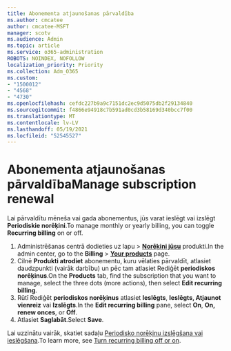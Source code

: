```yaml
---
title: Abonementa atjaunošanas pārvaldība
ms.author: cmcatee
author: cmcatee-MSFT
manager: scotv
ms.audience: Admin
ms.topic: article
ms.service: o365-administration
ROBOTS: NOINDEX, NOFOLLOW
localization_priority: Priority
ms.collection: Adm_O365
ms.custom:
- "1500012"
- "4568"
- "4730"
ms.openlocfilehash: cefdc227b9a9c7151dc2ec9d5075db2f29134840
ms.sourcegitcommit: f4866e94918c7b591ad0cd3b58169d340bcc7f00
ms.translationtype: MT
ms.contentlocale: lv-LV
ms.lasthandoff: 05/19/2021
ms.locfileid: "52545527"
---
```

# <a name="manage-subscription-renewal"></a><span data-ttu-id="1edc9-102">Abonementa atjaunošanas pārvaldība</span><span class="sxs-lookup"><span data-stu-id="1edc9-102">Manage subscription renewal</span></span>

<span data-ttu-id="1edc9-103">Lai pārvaldītu mēneša vai gada abonementus, jūs varat ieslēgt vai izslēgt **Periodiskie norēķini**.</span><span class="sxs-lookup"><span data-stu-id="1edc9-103">To manage monthly or yearly billing, you can toggle **Recurring billing** on or off.</span></span>

1. <span data-ttu-id="1edc9-104">Administrēšanas centrā dodieties uz lapu  >  **[Norēķini jūsu](https://go.microsoft.com/fwlink/p/?linkid=842054)** produkti.</span><span class="sxs-lookup"><span data-stu-id="1edc9-104">In the admin center, go to the **Billing** > **[Your products](https://go.microsoft.com/fwlink/p/?linkid=842054)** page.</span></span>
2. <span data-ttu-id="1edc9-105">Cilnē **Produkti atrodiet** abonementu, kuru vēlaties pārvaldīt, atlasiet daudzpunkti (vairāk darbību) un pēc tam atlasiet Rediģēt **periodiskos norēķinus**.</span><span class="sxs-lookup"><span data-stu-id="1edc9-105">On the **Products** tab, find the subscription that you want to manage, select the three dots (more actions), then select **Edit recurring billing**.</span></span>
3. <span data-ttu-id="1edc9-106">Rūtī Rediģēt **periodiskos norēķinus** atlasiet **Ieslēgts**, **Ieslēgts, Atjaunot vienreiz** vai **Izslēgts**.</span><span class="sxs-lookup"><span data-stu-id="1edc9-106">In the **Edit recurring billing** pane, select **On**, **On, renew onces**, or **Off**.</span></span>
4. <span data-ttu-id="1edc9-107">Atlasiet **Saglabāt**.</span><span class="sxs-lookup"><span data-stu-id="1edc9-107">Select **Save**.</span></span>

<span data-ttu-id="1edc9-108">Lai uzzinātu vairāk, skatiet sadaļu [Periodisko norēķinu izslēgšana vai ieslēgšana](/microsoft-365/commerce/subscriptions/renew-your-subscription#turn-recurring-billing-off-or-on).</span><span class="sxs-lookup"><span data-stu-id="1edc9-108">To learn more, see [Turn recurring billing off or on](/microsoft-365/commerce/subscriptions/renew-your-subscription#turn-recurring-billing-off-or-on).</span></span>

